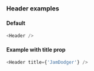 ### Header examples

#### Default

```js
<Header />
```

#### Example with title prop

```js
<Header title={'JamDodger'} />
```
